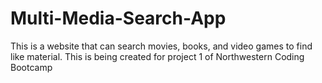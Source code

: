 # Multi-Media-Search-App
This is a website that can search movies, books, and video games to find like material.  This is being created for project 1 of Northwestern Coding Bootcamp
